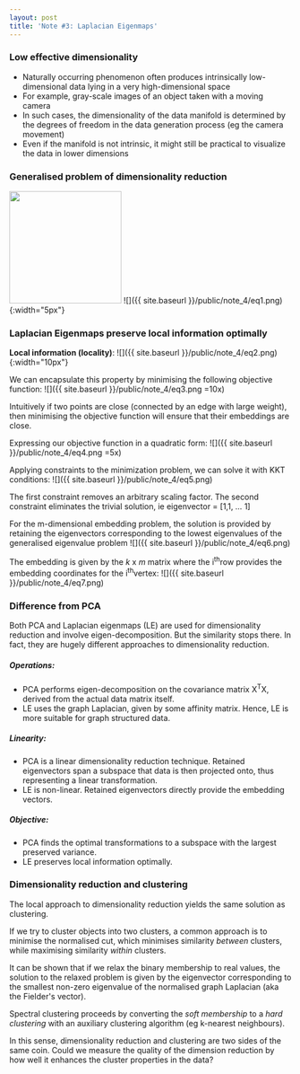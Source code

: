 ```yaml
---
layout: post
title: 'Note #3: Laplacian Eigenmaps'
---
```

### Low effective dimensionality
  * Naturally occurring phenomenon often produces intrinsically low-dimensional data lying in a very high-dimensional space
  * For example, gray-scale images of an object taken with a moving camera
  * In such cases, the dimensionality of the data manifold is determined by the degrees of freedom in the data generation process (eg the camera movement)
  * Even if the manifold is not intrinsic, it might still be practical to visualize the data in lower dimensions 

### Generalised problem of dimensionality reduction
<img src="{{ site.baseurl }}/public/note_4/eq1.png" width="200">
![]({{ site.baseurl }}/public/note_4/eq1.png){:width="5px"}

### Laplacian Eigenmaps preserve local information optimally
__Local information (locality)__: 
![]({{ site.baseurl }}/public/note_4/eq2.png){:width="10px"}

We can encapsulate this property by minimising the following objective function:
![]({{ site.baseurl }}/public/note_4/eq3.png =10x)

Intuitively if two points are close (connected by an edge with large weight), then minimising the objective function will ensure that their embeddings are close.

Expressing our objective function in a quadratic form:
![]({{ site.baseurl }}/public/note_4/eq4.png =5x)

Applying constraints to the minimization problem, we can solve it with KKT conditions:
![]({{ site.baseurl }}/public/note_4/eq5.png)

The first constraint removes an arbitrary scaling factor.
The second constraint eliminates the trivial solution, ie eigenvector = [1,1, … 1]

For the m-dimensional embedding problem, the solution is provided by retaining the eigenvectors corresponding to the lowest eigenvalues of the generalised eigenvalue problem
![]({{ site.baseurl }}/public/note_4/eq6.png)

The embedding is given by the _k_ x _m_ matrix where the i<sup>th</sup>row provides the embedding coordinates for the i<sup>th</sup>vertex:
![]({{ site.baseurl }}/public/note_4/eq7.png)

### Difference from PCA
Both PCA and Laplacian eigenmaps (LE) are used for dimensionality reduction and involve eigen-decomposition. But the similarity stops there. In fact, they are hugely different approaches to dimensionality reduction.

##### Operations: 
* PCA performs eigen-decomposition on the covariance matrix X<sup>T</sup>X, derived from the actual data matrix itself.
* LE uses the graph Laplacian, given by some affinity matrix. Hence, LE is more suitable for graph structured data.

##### Linearity:
* PCA is a linear dimensionality reduction technique. Retained eigenvectors span a subspace that data is then projected onto, thus representing a linear transformation. 
* LE is non-linear. Retained eigenvectors directly provide the embedding vectors.

##### Objective:
* PCA finds the optimal transformations to a subspace with the largest preserved variance. 
* LE preserves local information optimally. 

### Dimensionality reduction and clustering
The local approach to dimensionality reduction yields the same solution as clustering.

If we try to cluster objects into two clusters, a common approach is to minimise the normalised cut, which minimises similarity _between_ clusters, while maximising similarity _within_ clusters. 

It can be shown that if we relax the binary membership to real values, the solution to the relaxed problem is given by the eigenvector corresponding to the smallest non-zero eigenvalue of the normalised graph Laplacian (aka the Fielder's vector).

Spectral clustering proceeds by converting the _soft membership_ to a _hard clustering_ with an auxiliary clustering algorithm (eg k-nearest neighbours). 

In this sense, dimensionality reduction and clustering are two sides of the same coin. Could we measure the quality of the dimension reduction by how well it enhances the cluster properties in the data? 
